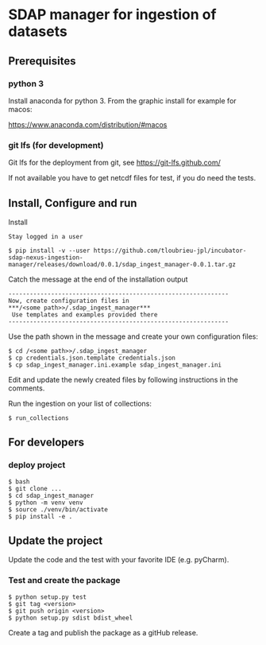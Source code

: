 # SDAP manager for ingestion of datasets

## Prerequisites

### python 3

Install anaconda for python 3. From the graphic install for example for macos:

https://www.anaconda.com/distribution/#macos

### git lfs (for development)

Git lfs for the deployment from git, see https://git-lfs.github.com/

If not available you have to get netcdf files for test, if you do need the tests.


## Install, Configure and run

Install

    Stay logged in a user

    $ pip install -v --user https://github.com/tloubrieu-jpl/incubator-sdap-nexus-ingestion-manager/releases/download/0.0.1/sdap_ingest_manager-0.0.1.tar.gz
                            
Catch the message at the end of the installation output

    --------------------------------------------------------------
    Now, create configuration files in
    ***/<some path>>/.sdap_ingest_manager***
     Use templates and examples provided there
    --------------------------------------------------------------

Use the path shown in the message and create your own configuration files:

    $ cd /<some path>>/.sdap_ingest_manager
    $ cp credentials.json.template credentials.json
    $ cp sdap_ingest_manager.ini.example sdap_ingest_manager.ini
    
Edit and update the newly created files by following instructions in the comments.

Run the ingestion on your list of collections:

    $ run_collections


## For developers

### deploy project

    $ bash
    $ git clone ...
    $ cd sdap_ingest_manager
    $ python -m venv venv
    $ source ./venv/bin/activate
    $ pip install -e .

## Update the project

Update the code and the test with your favorite IDE (e.g. pyCharm).

### Test and create the package

    $ python setup.py test
    $ git tag <version>
    $ git push origin <version>
    $ python setup.py sdist bdist_wheel

Create a tag and publish the package as a gitHub release.





